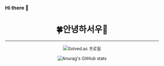 ### Hi there 👋

<!--
**agseou/agseou** is a ✨ _special_ ✨ repository because its `README.md` (this file) appears on your GitHub profile.

Here are some ideas to get you started:

- 🔭 I’m currently working on ...
- 🌱 I’m currently learning ...
- 👯 I’m looking to collaborate on ...
- 🤔 I’m looking for help with ...
- 💬 Ask me about ...
- 📫 How to reach me: ...
- 😄 Pronouns: ...
- ⚡ Fun fact: ...
-->
<div align=center><h1>🍀안녕하서우🐰</h1></div>
<hr>
<div align=center>
  
![Solved.ac 프로필](http://mazassumnida.wtf/api/v2/generate_badge?boj=seous2)
  
![Anurag's GitHub stats](https://github-readme-stats.vercel.app/api?username=agseou)
</div>

